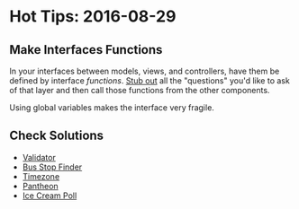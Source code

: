 # Hot Tips: 2016-08-29

## Make Interfaces Functions

In your interfaces between models, views, and controllers, have them be defined by interface _functions_.
[Stub out](/notes/stubbing.md) all the "questions" you'd like to ask of that layer and then call those functions from the other components.

Using global variables makes the interface very fragile.

## Check Solutions

* [Validator](/practice/solutions/validator)
* [Bus Stop Finder](/practice/solutions/bus-stop)
* [Timezone](/practice/solutions/timezone)
* [Pantheon](/practice/solutions/pantheon)
* [Ice Cream Poll](/practice/solutions/ice_cream_poll)

